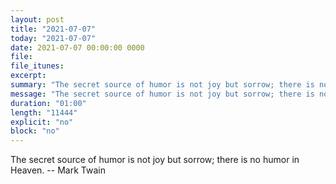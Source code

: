 ```yaml
---
layout: post
title: "2021-07-07"
today: "2021-07-07"
date: 2021-07-07 00:00:00 0000
file:
file_itunes:
excerpt:
summary: "The secret source of humor is not joy but sorrow; there is no humor in Heaven. -- Mark Twain"
message: "The secret source of humor is not joy but sorrow; there is no humor in Heaven. -- Mark Twain"
duration: "01:00"
length: "11444"
explicit: "no"
block: "no"
---
```

The secret source of humor is not joy but sorrow; there is no humor in Heaven. -- Mark Twain

